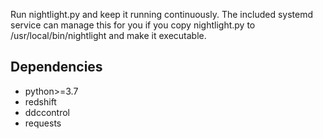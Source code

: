 Run nightlight.py and keep it running continuously. The included systemd service can manage this for you if you copy nightlight.py to /usr/local/bin/nightlight and make it executable.

## Dependencies
- python>=3.7
- redshift
- ddccontrol
- requests
